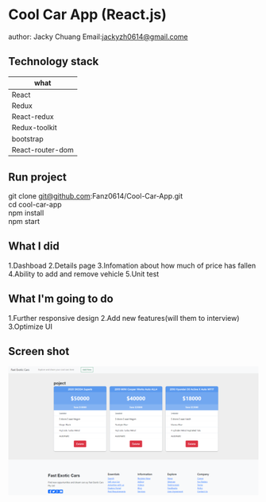 Cool Car App (React.js)
====
author: Jacky Chuang  Email:jackyzh0614@gmail.come  

Technology stack
----------

| what   |
| ---------- |
| React    | 
| Redux     |
| React-redux     | 
| Redux-toolkit     | 
| bootstrap    | 
| React-router-dom    | 


Run project
-----------
git clone git@github.com:Fanz0614/Cool-Car-App.git <br>
cd cool-car-app <br>
npm install <br>
npm start <br>

What I did 
---------
1.Dashboad
2.Details page
3.Infomation about how much of price has fallen
4.Ability to add and remove vehicle
5.Unit test

What I'm going to do
---------
1.Further responsive design
2.Add new features(will them to interview)
3.Optimize UI

Screen shot
-----------
![Alt text](https://raw.githubusercontent.com/Fanz0614/pic/master/Capture.PNG)
